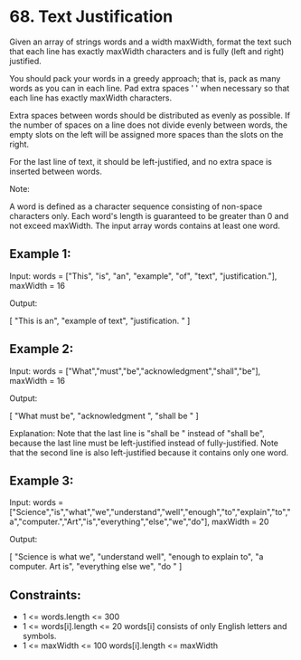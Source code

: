 # 68. Text Justification
Given an array of strings words and a width maxWidth, format the text such that each line has exactly maxWidth characters and is fully (left and right) justified.

You should pack your words in a greedy approach; that is, pack as many words as you can in each line. Pad extra spaces ' ' when necessary so that each line has exactly maxWidth characters.

Extra spaces between words should be distributed as evenly as possible. If the number of spaces on a line does not divide evenly between words, the empty slots on the left will be assigned more spaces than the slots on the right.

For the last line of text, it should be left-justified, and no extra space is inserted between words.

Note:

A word is defined as a character sequence consisting of non-space characters only.
Each word's length is guaranteed to be greater than 0 and not exceed maxWidth.
The input array words contains at least one word.
 

## Example 1:

Input: words = ["This", "is", "an", "example", "of", "text", "justification."], maxWidth = 16<p>
Output:<p>
[
   "This    is    an",
   "example  of text",
   "justification.  "
]
## Example 2:

Input: words = ["What","must","be","acknowledgment","shall","be"], maxWidth = 16<p>
Output:<p>
[
  "What   must   be",
  "acknowledgment  ",
  "shall be        "
]<p>
Explanation: Note that the last line is "shall be    " instead of "shall     be", because the last line must be left-justified instead of fully-justified.
Note that the second line is also left-justified because it contains only one word.
## Example 3:

Input: words = ["Science","is","what","we","understand","well","enough","to","explain","to","a","computer.","Art","is","everything","else","we","do"], maxWidth = 20<p>
Output:<p>
[
  "Science  is  what we",
  "understand      well",
  "enough to explain to",
  "a  computer.  Art is",
  "everything  else  we",
  "do                  "
]
 

## Constraints:

- 1 <= words.length <= 300
- 1 <= words[i].length <= 20
words[i] consists of only English letters and symbols.
- 1 <= maxWidth <= 100
words[i].length <= maxWidth